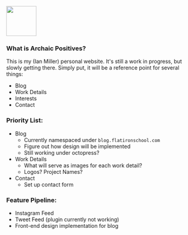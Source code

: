 <a href="http://ianmiller.nyc"><img src="https://s3.amazonaws.com/irm-logo/irm_logo_gradient.png" height="80" width="80"></a>

### What is Archaic Positives?

This is my (Ian Miller) personal website. It's still a work in progress, but slowly getting there. Simply put, it will be a reference point for several things:
  - Blog
  - Work Details
  - Interests
  - Contact

### Priority List:

  * Blog
    - Currently namespaced under `blog.flatironschool.com`
    - Figure out how design will be implemented
    - Still working under octopress?
  * Work Details
    - What will serve as images for each work detail?
    - Logos? Project Names?
  * Contact
    - Set up contact form

### Feature Pipeline:
  * Instagram Feed
  * Tweet Feed (plugin currently not working)
  * Front-end design implementation for blog
